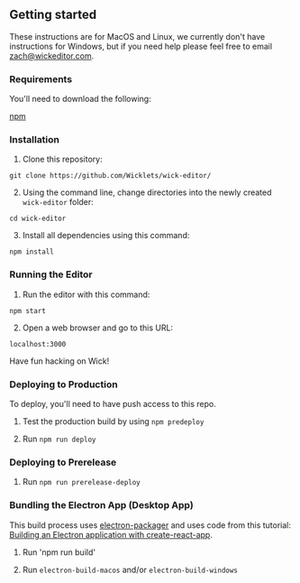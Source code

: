 ## Getting started

These instructions are for MacOS and Linux, we currently don't have instructions for Windows, but if you need help please feel free to email zach@wickeditor.com.

### Requirements

You'll need to download the following:

[npm](https://www.npmjs.com/get-npm)

### Installation

1) Clone this repository:

`git clone https://github.com/Wicklets/wick-editor/`

2) Using the command line, change directories into the newly created `wick-editor` folder:

`cd wick-editor`

3) Install all dependencies using this command:

`npm install`

### Running the Editor

1) Run the editor with this command:

`npm start`

2) Open a web browser and go to this URL:

`localhost:3000`

Have fun hacking on Wick!

### Deploying to Production

To deploy, you'll need to have push access to this repo.

1) Test the production build by using `npm predeploy`

2) Run `npm run deploy`

### Deploying to Prerelease

1) Run `npm run prerelease-deploy`

### Bundling the Electron App (Desktop App)

This build process uses [electron-packager](https://github.com/electron/electron-packager) and uses code from this tutorial: [Building an Electron application with create-react-app](https://www.freecodecamp.org/news/building-an-electron-application-with-create-react-app-97945861647c/).

1) Run 'npm run build'

2) Run `electron-build-macos` and/or `electron-build-windows`

